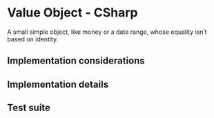 # Value Object - CSharp

A small simple object, like money or a date range, whose equality isn’t based on identity.

## Implementation considerations

## Implementation details

## Test suite
